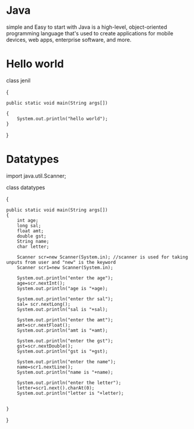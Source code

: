 # Java

simple and Easy to start with
Java is a high-level, object-oriented programming language 
that's used to create applications for
mobile devices,
web apps, enterprise software, and more.

# Hello world

class jenil

{
    
    public static void main(String args[])
    
    {
        System.out.println("hello world");
    }
}


# Datatypes


import java.util.Scanner;

class datatypes

{
    
    public static void main(String args[])
    {
        int age;
        long sal;
        float amt;
        double gst;
        String name;
        char letter;

        Scanner scr=new Scanner(System.in); //scanner is used for taking unputs from user and "new" is the keyword
        Scanner scr1=new Scanner(System.in);

        System.out.println("enter the age");
        age=scr.nextInt();
        System.out.println("age is "+age);

        System.out.println("enter thr sal");
        sal= scr.nextLong();
        System.out.println("sal is "+sal);

        System.out.println("enter the amt");
        amt=scr.nextFloat();
        System.out.println("amt is "+amt);

        System.out.println("enter the gst");
        gst=scr.nextDouble();
        System.out.println("gst is "+gst);

        System.out.println("enter the name");
        name=scr1.nextLine();
        System.out.println("name is "+name);

        System.out.println("enter the letter");
        letter=scr1.next().charAt(0);
        System.out.println("letter is "+letter);


    }


}

